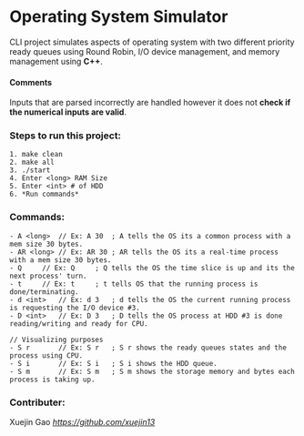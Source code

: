 
# Operating System Simulator
CLI project simulates aspects of operating system with two different priority ready queues using Round Robin, I/O device management, 
and memory management using **C++**. 

#### Comments 
Inputs that are parsed incorrectly are handled however it does not **check if the numerical inputs are valid**.
	
### Steps to run this project:
```
1. make clean
2. make all
3. ./start
4. Enter <long> RAM Size
5. Enter <int> # of HDD
6. *Run commands*
```

### Commands:
```
- A <long>	// Ex: A 30  ; A tells the OS its a common process with a mem size 30 bytes.
- AR <long>	// Ex: AR 30 ; AR tells the OS its a real-time process with a mem size 30 bytes.
- Q		// Ex: Q     ; Q tells the OS the time slice is up and its the next process' turn.
- t		// Ex: t     ; t tells OS that the running process is done/terminating.
- d <int>	// Ex: d 3   ; d tells the OS the current running process is requesting the I/O device #3.
- D <int>	// Ex: D 3   ; D tells the OS process at HDD #3 is done reading/writing and ready for CPU.

// Visualizing purposes
- S r		// Ex: S r   ; S r shows the ready queues states and the process using CPU.
- S i 		// Ex: S i   ; S i shows the HDD queue.
- S m		// Ex: S m   ; S m shows the storage memory and bytes each process is taking up.
```

### Contributer: 
Xuejin Gao *https://github.com/xuejin13*
